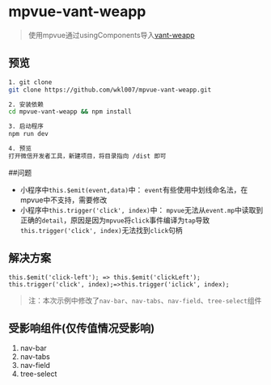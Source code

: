 # mpvue-vant-weapp

>使用mpvue通过usingComponents导入[vant-weapp](https://github.com/youzan/vant-weapp)

## 预览

``` bash
1. git clone
git clone https://github.com/wkl007/mpvue-vant-weapp.git

2. 安装依赖
cd mpvue-vant-weapp && npm install

3. 启动程序
npm run dev

4. 预览
打开微信开发者工具，新建项目，将目录指向 /dist 即可
```

##问题
- 小程序中`this.$emit(event,data)`中：
`event`有些使用中划线命名法，在mpvue中不支持，需要修改
- 小程序中`this.trigger('click', index)`中：
`mpvue`无法从`event.mp`中读取到正确的`detail`，原因是因为`mpvue`将`click`事件编译为`tap`导致`this.trigger('click', index)`无法找到`click`句柄

## 解决方案
`this.$emit('click-left'); => this.$emit('clickLeft');`
`this.trigger('click', index);=>this.trigger('iclick', index);`

> 注：本次示例中修改了`nav-bar`、`nav-tabs`、`nav-field`、`tree-select`组件

## 受影响组件(仅传值情况受影响)
1. nav-bar
2. nav-tabs
3. nav-field
4. tree-select
